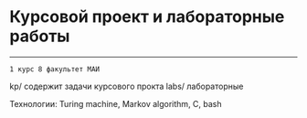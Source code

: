 # Курсовой проект и лабораторные работы
---------------------------------------

`1 курс 8 факультет МАИ` 

kp/ содержит задачи курсового прокта
labs/ лабораторные

Технологии: Turing machine, Markov algorithm, C, bash